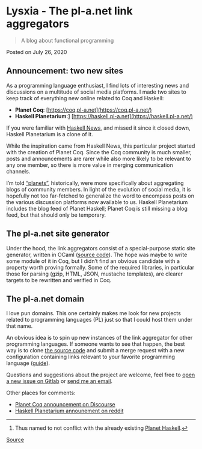 # Lysxia - The pl-a.net link aggregators

> A blog about functional programming

Posted on July 26, 2020

Announcement: two new sites
---------------------------

As a programming language enthusiast, I find lots of interesting news and discussions on a multitude of social media platforms. I made two sites to keep track of everything new online related to Coq and Haskell:

*   **Planet Coq**: [https://coq.pl-a.net](https://coq.pl-a.net/)
*   **Haskell Planetarium**:[1](#fn1) [https://haskell.pl-a.net](https://haskell.pl-a.net/)

If you were familiar with [Haskell News](https://github.com/haskellnews/haskellnews), and missed it since it closed down, Haskell Planetarium is a clone of it.

While the inspiration came from Haskell News, this particular project started with the creation of Planet Coq. Since the Coq community is much smaller, posts and announcements are rarer while also more likely to be relevant to any one member, so there is more value in merging communication channels.

I’m told [“planets”](https://en.wikipedia.org/wiki/Planet_(software)), historically, were more specifically about aggregating blogs of community members. In light of the evolution of social media, it is hopefully not too far-fetched to generalize the word to encompass posts on the various discussion platforms now available to us. Haskell Planetarium includes the blog feed of Planet Haskell; Planet Coq is still missing a blog feed, but that should only be temporary.

The pl-a.net site generator
---------------------------

Under the hood, the link aggregators consist of a special-purpose static site generator, written in OCaml ([source code](https://gitlab.com/Lysxia/coq-planet)). The hope was maybe to write some module of it in Coq, but I didn’t find an obvious candidate with a property worth proving formally. Some of the required libraries, in particular those for parsing (gzip, HTML, JSON, mustache templates), are clearer targets to be rewritten and verified in Coq.

The pl-a.net domain
-------------------

I love pun domains. This one certainly makes me look for new projects related to programming languages (PL) just so that I could host them under that name.

An obvious idea is to spin up new instances of the link aggregator for other programming languages. If someone wants to see that happen, the best way is to clone [the source code](https://gitlab.com/Lysxia/coq-planet) and submit a merge request with a new configuration containing links relevant to your favorite programming language ([guide](https://gitlab.com/lysxia/coq-planet/#create-a-link-aggregator-instance-for-a-new-topic)).

Questions and suggestions about the project are welcome, feel free to [open a new issue on Gitlab](https://gitlab.com/Lysxia/coq-planet/-/issues) or [send me an email](mailto:lysxia@gmail.com).

Other places for comments:

*   [Planet Coq announcement on Discourse](https://coq.discourse.group/t/planet-coq-a-link-aggregator-about-coq/949)
*   [Haskell Planetarium announement on reddit](https://www.reddit.com/r/haskell/comments/hxcypf/haskell_planetarium_link_aggregator_to_haskell/)

* * *

1.  Thus named to not conflict with the already existing [Planet Haskell](https://planet.haskell.org/).[↩︎](#fnref1)


[Source](https://blog.poisson.chat/posts/2020-07-26-pl-anet.html)